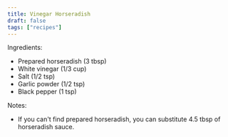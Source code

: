 ```yaml
---
title: Vinegar Horseradish
draft: false
tags: ["recipes"]
---
```


Ingredients:
- Prepared horseradish (3 tbsp)
- White vinegar (1/3 cup)
- Salt (1/2 tsp)
- Garlic powder (1/2 tsp)
- Black pepper (1 tsp)

Notes:
- If you can't find prepared horseradish, you can substitute 4.5 tbsp of horseradish sauce.